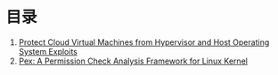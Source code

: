# 目录
1. [Protect Cloud Virtual Machines from Hypervisor and Host Operating System Exploits](超链接地址 "超链接title")
2. [Pex: A Permission Check Analysis Framework for Linux Kernel](超链接地址 "超链接title")
